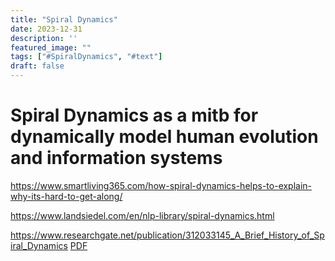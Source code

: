 ```yaml
---
title: "Spiral Dynamics"
date: 2023-12-31
description: ''
featured_image: ""
tags: ["#SpiralDynamics", "#text"]
draft: false
---
```


# Spiral Dynamics as a mitb for dynamically model human evolution and information systems

https://www.smartliving365.com/how-spiral-dynamics-helps-to-explain-why-its-hard-to-get-along/

https://www.landsiedel.com/en/nlp-library/spiral-dynamics.html

https://www.researchgate.net/publication/312033145_A_Brief_History_of_Spiral_Dynamics [PDF](/documents/butters-spiraldynamics.pdf)

